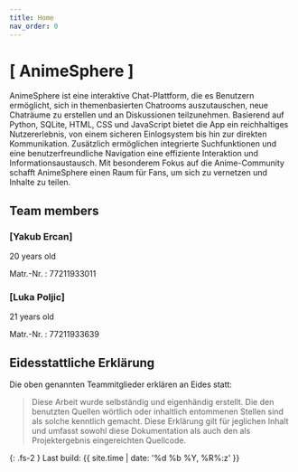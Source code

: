 ```yaml
---
title: Home
nav_order: 0
---
```


# [ AnimeSphere ]

AnimeSphere ist eine interaktive Chat-Plattform, die es Benutzern ermöglicht, sich in themenbasierten Chatrooms auszutauschen, neue Chaträume zu erstellen und an Diskussionen teilzunehmen. Basierend auf Python, SQLite, HTML, CSS und JavaScript bietet die App ein reichhaltiges Nutzererlebnis, von einem sicheren Einlogsystem bis hin zur direkten Kommunikation. Zusätzlich ermöglichen integrierte Suchfunktionen und eine benutzerfreundliche Navigation eine effiziente Interaktion und Informationsaustausch. Mit besonderem Fokus auf die Anime-Community schafft AnimeSphere einen Raum für Fans, um sich zu vernetzen und Inhalte zu teilen.

## Team members

### [Yakub Ercan]

20 years old

Matr.-Nr.
: 77211933011

### [Luka Poljic]

21 years old

Matr.-Nr.
: 77211933639

## Eidesstattliche Erklärung

Die oben genannten Teammitglieder erklären an Eides statt:

> Diese Arbeit wurde selbständig und eigenhändig erstellt. Die den benutzten Quellen wörtlich oder inhaltlich entommenen Stellen sind als solche kenntlich gemacht. Diese Erklärung gilt für jeglichen Inhalt und umfasst sowohl diese Dokumentation als auch den als Projektergebnis eingereichten Quellcode.

{: .fs-2 }
Last build: {{ site.time | date: '%d %b %Y, %R%:z' }}